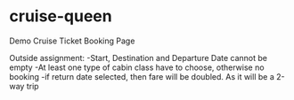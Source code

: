 # cruise-queen
Demo Cruise Ticket Booking Page

Outside assignment:
  -Start, Destination and Departure Date cannot be empty
  -At least one type of cabin class have to choose, otherwise no booking
  -if return date selected, then fare will be doubled. As it will be a 2-way trip
